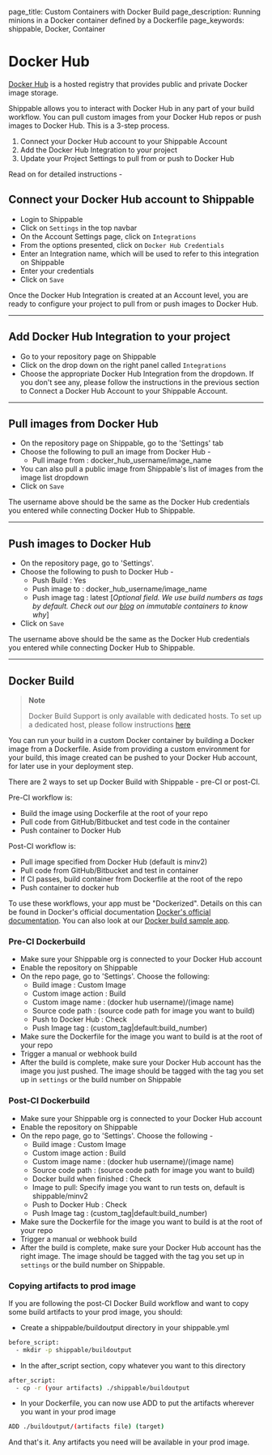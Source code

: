 page_title: Custom Containers with Docker Build
page_description: Running minions in a Docker container defined by a Dockerfile
page_keywords: shippable, Docker, Container

# Docker Hub

[Docker Hub](https://hub.docker.com/account/signup/) is a hosted registry that provides public and private Docker image storage.

Shippable allows you to interact with Docker Hub in any part of your build workflow. You can pull custom images from your Docker Hub repos or push images to Docker Hub. This is a 3-step process.

 1. Connect your Docker Hub account to your Shippable Account
 2. Add the Docker Hub Integration to your project
 3. Update your Project Settings to pull from or push to Docker Hub
  
Read on for detailed instructions -

## Connect your Docker Hub account to Shippable

- Login to Shippable
- Click on `Settings` in the top navbar
- On the Account Settings page, click on `Integrations`
- From the options presented, click on `Docker Hub Credentials`
- Enter an Integration name, which will be used to refer to this integration on Shippable
- Enter your credentials 
- Click on `Save`

Once the Docker Hub Integration is created at an Account level, you are ready to configure your project to pull from or push images to Docker Hub. 

-------

## Add Docker Hub Integration to your project

- Go to your repository page on Shippable
- Click on the drop down on the right panel called `Integrations`
- Choose the appropriate Docker Hub Integration from the dropdown. If you don't see any, please follow the instructions in the previous section to Connect a Docker Hub Account to your Shippable Account.

---------

## Pull images from Docker Hub

- On the repository page on Shippable, go to the 'Settings' tab
- Choose the following to pull an image from Docker Hub -
    - Pull image from : docker_hub_username/image_name
- You can also pull a public image from Shippable's list of images from the image list dropdown
- Click on `Save`

The username above should be the same as the Docker Hub credentials you entered while connecting Docker Hub to Shippable.

-------

## Push images to Docker Hub

- On the repository page, go to 'Settings'.
- Choose the following to push to Docker Hub -
    - Push Build : Yes
    - Push image to : docker_hub_username/image_name
    - Push image tag : latest [*Optional field. We use build numbers as tags by default. Check out our [blog](http://blog.shippable.com/immutable-containers-with-version-tags-on-docker-hub) on immutable containers to know why*]
- Click on `Save`

The username above should be the same as the Docker Hub credentials you entered while connecting Docker Hub to Shippable.

---

## Docker Build

> **Note**
>
> Docker Build Support is only available with dedicated hosts. To set up
> a dedicated host, please follow instructions
> [here](config.md#dedicated-hosts)

You can run your build in a custom Docker container by building a Docker
image from a Dockerfile. Aside from providing a custom environment for
your build, this image created can be pushed to your Docker Hub account,
for later use in your deployment step.

There are 2 ways to set up Docker Build with Shippable - pre-CI or post-CI.

Pre-CI workflow is:

- Build the image using Dockerfile at the root of your repo
- Pull code from GitHub/Bitbucket and test code in the container
- Push container to Docker Hub

Post-CI workflow is:

- Pull image specified from Docker Hub (default is minv2)
- Pull code from GitHub/Bitbucket and test in container
- If CI passes, build container from Dockerfile at the root of the repo
- Push container to docker hub

To use these workflows, your app must be "Dockerized". Details on this
can be found in Docker's official documentation [Docker's official
documentation](https://docs.dockerhub.com). You can also look at our
[Docker build sample app](https://github.com/cadbot/dockerized-nodejs).

### Pre-CI Dockerbuild

- Make sure your Shippable org is connected to your Docker Hub account
- Enable the repository on Shippable
- On the repo page, go to 'Settings'. Choose the following:
    - Build image : Custom Image
    - Custom image action : Build
    - Custom image name : (docker hub username)/(image name)
    - Source code path : (source code path for image you want to build)
    - Push to Docker Hub : Check
    - Push Image tag : (custom_tag|default:build_number)
- Make sure the Dockerfile for the image you want to build is at the root of your repo
- Trigger a manual or webhook build
- After the build is complete, make sure your Docker Hub account has
  the image you just pushed. The image should be tagged with the tag you set up in `settings` or the build
  number on Shippable

### Post-CI Dockerbuild

- Make sure your Shippable org is connected to your Docker Hub account
- Enable the repository on Shippable
- On the repo page, go to 'Settings'. Choose the following -
    - Build image : Custom Image
    - Custom image action : Build
    - Custom image name : (docker hub username)/(image name)
    - Source code path : (source code path for image you want to
      build)
    - Docker build when finished : Check
    - Image to pull: Specify image you want to run tests on, default
      is shippable/minv2
    - Push to Docker Hub : Check
    - Push Image tag : (custom_tag|default:build_number)
- Make sure the Dockerfile for the image you want to build is at the
  root of your repo
- Trigger a manual or webhook build
- After the build is complete, make sure your Docker Hub account has
  the right image. The image should be tagged with the tag you set up in `settings` or the build number on
  Shippable.

### Copying artifacts to prod image

If you are following the post-CI Docker Build workflow and want to copy
some build artifacts to your prod image, you should:

- Create a shippable/buildoutput directory in your shippable.yml

```bash
before_script:
  - mkdir -p shippable/buildoutput
```

- In the after_script section, copy whatever you want to this
   directory

```bash
after_script:
  - cp -r (your artifacts) ./shippable/buildoutput
```

- In your Dockerfile, you can now use ADD to put the artifacts
   wherever you want in your prod image

```bash
ADD ./buildoutput/(artifacts file) (target)
```

And that's it. Any artifacts you need will be available in your prod
image.
